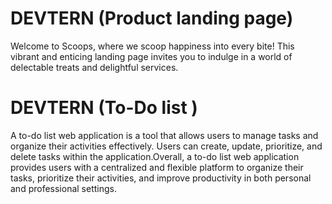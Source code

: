 


# DEVTERN   (Product landing page)
Welcome to Scoops, where we scoop happiness into every bite! This vibrant and enticing landing page invites you to indulge in a world of delectable treats and delightful services.



# DEVTERN  (To-Do list )
A to-do list web application is a tool that allows users to manage tasks and organize their activities effectively. Users can create, update, prioritize, and delete tasks within the application.Overall, a to-do list web application provides users with a centralized and flexible platform to organize their tasks, prioritize their activities, and improve productivity in both personal and professional settings.

